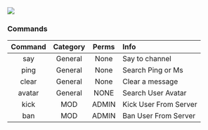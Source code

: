 

<img src="https://discordapp.com/api/guilds/430630483408453633/widget.png?style=banner2">                                                 



### Commands
| Command       | Category      |Perms  |Info                      |
|:-------------:|:-------------:|:---:  |:------------------------ |
| say           | General       | None  | Say to channel           |
| ping          | General       | None  | Search Ping or Ms        |
| clear         | General       | None  | Clear a message          |
| avatar        | General       | NONE  | Search User Avatar       |
| kick          | MOD           | ADMIN | Kick User From Server    |
| ban           | MOD           | ADMIN | Ban User From Server     |
